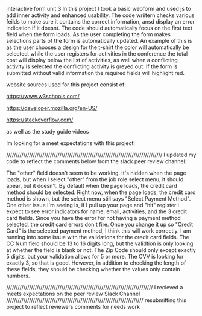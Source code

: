 interactive form unit 3
In this project I took a basic webform and used js to add inner activity and enhanced usability. 
The code wriitern checks various feilds to make sure it contains the correct information, ansd display an error indication if it doesnt. 
The code should automatically focus on the first text field when the form loads. 
As the user completing the form makes selections parts of the form is automatically updated. 
An example of this is as the user chooses a design for the t-shirt the color will automatically be selected. 
while the user registers for activities in the conference the total cost will display below the list of activities, as well when a conflicting activity is selected the conflicting activity is greyed out. 
If the form is submitted without valid information the required fields will highlight red. 


website sources used for this project consist of:

https://www.w3schools.com/

https://developer.mozilla.org/en-US/

https://stackoverflow.com/

as well as the study guide videos 

Im looking for a meet expectations with this project!

//////////////////////////////////////////////////////////////////////////////////
I updated my code to reflect the comments below from the slack peer review channel:

The "other" field doesn't seem to be working.  It's hidden when the page loads, but when I select "other" from the job role select menu, it should apear, but it doesn't.
By default when the page loads, the credit card method should be selected.  Right now, when the page loads, the credit card method is shown, but the select menu still says "Select Payment Method". One other issue I'm seeing is, if I pull up your page and "hit" register I expect to see error indicators for name, email, activities, and the 3 credit card fields. Since you have the error for not having a payment method selected, the credit card errors don't fire.   Once you change it up so "Credit Card" is the selected payment method, I think this will work correctly.
I am running into some issue with the validations for the credit card fields.  The CC Num field should be 13 to 16 digits long, but the validtion is only looking at whether the field is blank or not.  The Zip Code should only except exactly 5 digits, but your validation allows for 5 or more.  The CVV is looking for exactly 3, so that is good.  However, in addition to checking the length of these fields, they should be checking whether the values only contain numbers.

/////////////////////////////////////////////////////////////////////////////
I recieved a meets expectations on the peer review Slack Channel 
////////////////////////////////////////////////////////////////////////
resubmitting this project to reflect reviewers comments for needs work 



